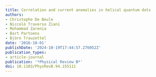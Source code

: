 ```yaml
---
title: Correlation and current anomalies in helical quantum dots
authors:
- Christophe De Beule
- Niccolò Traverso Ziani
- Mohammad Zarenia
- Bart Partoens
- Björn Trauzettel
date: '2016-10-01'
publishDate: '2024-10-19T17:44:57.276052Z'
publication_types:
- article-journal
publication: '*Physical Review B*'
doi: 10.1103/PhysRevB.94.155111
---
```

